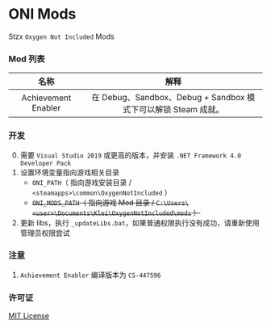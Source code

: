 # ONI Mods
Stzx `Oxygen Not Included` Mods

### Mod 列表

| 名称 | 解释 |
| :-: | :-: |
|  Achievement Enabler | 在 Debug、Sandbox、Debug + Sandbox 模式下可以解锁 Steam 成就。 |

### 开发

0. 需要 `Visual Studio 2019` 或更高的版本，并安装 `.NET Framework 4.0 Developer Pack`
1. 设置环境变量指向游戏相关目录
    * `ONI_PATH`（ 指向游戏安装目录 / `<steamapps>\common\OxygenNotIncluded` ）
    * <del>`ONI_MODS_PATH`（ 指向游戏 Mod 目录 / `C:\Users\<user>\Documents\Klei\OxygenNotIncluded\mods` ）<del>
2. 更新 libs，执行 `_updateLibs.bat`，如果普通权限执行没有成功，请重新使用管理员权限尝试

### 注意

1. `Achievement Enabler` 编译版本为 `CS-447596`

### 许可证

[MIT License](https://github.com/Stzx/ONI-Mods/blob/master/LICENSE)